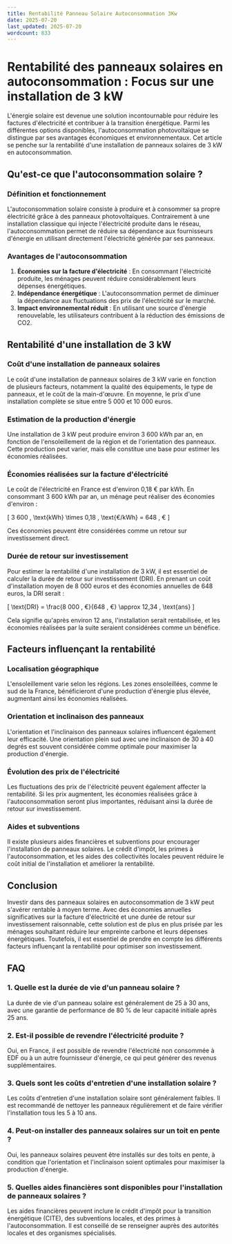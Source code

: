 ```yaml
---
title: Rentabilité Panneau Solaire Autoconsommation 3Kw
date: 2025-07-20
last_updated: 2025-07-20
wordcount: 833
---
```


# Rentabilité des panneaux solaires en autoconsommation : Focus sur une installation de 3 kW

L'énergie solaire est devenue une solution incontournable pour réduire les factures d'électricité et contribuer à la transition énergétique. Parmi les différentes options disponibles, l'autoconsommation photovoltaïque se distingue par ses avantages économiques et environnementaux. Cet article se penche sur la rentabilité d'une installation de panneaux solaires de 3 kW en autoconsommation.

## Qu'est-ce que l'autoconsommation solaire ?

### Définition et fonctionnement

L'autoconsommation solaire consiste à produire et à consommer sa propre électricité grâce à des panneaux photovoltaïques. Contrairement à une installation classique qui injecte l'électricité produite dans le réseau, l'autoconsommation permet de réduire sa dépendance aux fournisseurs d'énergie en utilisant directement l'électricité générée par ses panneaux.

### Avantages de l'autoconsommation

1. **Économies sur la facture d'électricité** : En consommant l'électricité produite, les ménages peuvent réduire considérablement leurs dépenses énergétiques.
2. **Indépendance énergétique** : L'autoconsommation permet de diminuer la dépendance aux fluctuations des prix de l'électricité sur le marché.
3. **Impact environnemental réduit** : En utilisant une source d'énergie renouvelable, les utilisateurs contribuent à la réduction des émissions de CO2.

## Rentabilité d'une installation de 3 kW

### Coût d'une installation de panneaux solaires

Le coût d'une installation de panneaux solaires de 3 kW varie en fonction de plusieurs facteurs, notamment la qualité des équipements, le type de panneaux, et le coût de la main-d'œuvre. En moyenne, le prix d'une installation complète se situe entre 5 000 et 10 000 euros.

### Estimation de la production d'énergie

Une installation de 3 kW peut produire environ 3 600 kWh par an, en fonction de l'ensoleillement de la région et de l'orientation des panneaux. Cette production peut varier, mais elle constitue une base pour estimer les économies réalisées.

### Économies réalisées sur la facture d'électricité

Le coût de l'électricité en France est d'environ 0,18 € par kWh. En consommant 3 600 kWh par an, un ménage peut réaliser des économies d'environ :

\[ 
3 600 \, \text{kWh} \times 0,18 \, \text{€/kWh} = 648 \, € 
\]

Ces économies peuvent être considérées comme un retour sur investissement direct.

### Durée de retour sur investissement

Pour estimer la rentabilité d'une installation de 3 kW, il est essentiel de calculer la durée de retour sur investissement (DRI). En prenant un coût d'installation moyen de 8 000 euros et des économies annuelles de 648 euros, la DRI serait :

\[ 
\text{DRI} = \frac{8 000 \, €}{648 \, €} \approx 12,34 \, \text{ans} 
\]

Cela signifie qu'après environ 12 ans, l'installation serait rentabilisée, et les économies réalisées par la suite seraient considérées comme un bénéfice.

## Facteurs influençant la rentabilité

### Localisation géographique

L'ensoleillement varie selon les régions. Les zones ensoleillées, comme le sud de la France, bénéficieront d'une production d'énergie plus élevée, augmentant ainsi les économies réalisées.

### Orientation et inclinaison des panneaux

L'orientation et l'inclinaison des panneaux solaires influencent également leur efficacité. Une orientation plein sud avec une inclinaison de 30 à 40 degrés est souvent considérée comme optimale pour maximiser la production d'énergie.

### Évolution des prix de l'électricité

Les fluctuations des prix de l'électricité peuvent également affecter la rentabilité. Si les prix augmentent, les économies réalisées grâce à l'autoconsommation seront plus importantes, réduisant ainsi la durée de retour sur investissement.

### Aides et subventions

Il existe plusieurs aides financières et subventions pour encourager l'installation de panneaux solaires. Le crédit d'impôt, les primes à l'autoconsommation, et les aides des collectivités locales peuvent réduire le coût initial de l'installation et améliorer la rentabilité.

## Conclusion

Investir dans des panneaux solaires en autoconsommation de 3 kW peut s'avérer rentable à moyen terme. Avec des économies annuelles significatives sur la facture d'électricité et une durée de retour sur investissement raisonnable, cette solution est de plus en plus prisée par les ménages souhaitant réduire leur empreinte carbone et leurs dépenses énergétiques. Toutefois, il est essentiel de prendre en compte les différents facteurs influençant la rentabilité pour optimiser son investissement.

## FAQ

### 1. Quelle est la durée de vie d'un panneau solaire ?

La durée de vie d'un panneau solaire est généralement de 25 à 30 ans, avec une garantie de performance de 80 % de leur capacité initiale après 25 ans.

### 2. Est-il possible de revendre l'électricité produite ?

Oui, en France, il est possible de revendre l'électricité non consommée à EDF ou à un autre fournisseur d'énergie, ce qui peut générer des revenus supplémentaires.

### 3. Quels sont les coûts d'entretien d'une installation solaire ?

Les coûts d'entretien d'une installation solaire sont généralement faibles. Il est recommandé de nettoyer les panneaux régulièrement et de faire vérifier l'installation tous les 5 à 10 ans.

### 4. Peut-on installer des panneaux solaires sur un toit en pente ?

Oui, les panneaux solaires peuvent être installés sur des toits en pente, à condition que l'orientation et l'inclinaison soient optimales pour maximiser la production d'énergie.

### 5. Quelles aides financières sont disponibles pour l'installation de panneaux solaires ?

Les aides financières peuvent inclure le crédit d'impôt pour la transition énergétique (CITE), des subventions locales, et des primes à l'autoconsommation. Il est conseillé de se renseigner auprès des autorités locales et des organismes spécialisés.